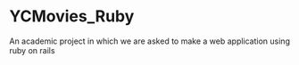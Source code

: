 # YCMovies_Ruby
An academic project in which we are asked to make a web application using ruby on rails

